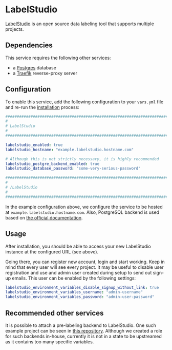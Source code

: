 # LabelStudio

[LabelStudio](https://labelstud.io/) is an open source data labeling tool that supports multiple projects.

## Dependencies

This service requires the following other services:

- a [Postgres](postgres.md) database
- a [Traefik](traefik.md) reverse-proxy server


## Configuration

To enable this service, add the following configuration to your `vars.yml` file and re-run the [installation](../installing.md) process:

```yaml
########################################################################
#                                                                      #
# LabelStudio                                                          #
#                                                                      #
########################################################################

labelstudio_enabled: true
labelstudio_hostname: "example.labelstudio.hostname.com"

# Although this is not strictly necessary, it is highly recommended
labelstudio_postgre_backend_enabled: true
labelstudio_database_password: "some-very-serious-password"

########################################################################
#                                                                      #
# /LabelStudio                                                         #
#                                                                      #
########################################################################
```

In the example configuration above, we configure the service to be hosted at `example.labelstudio.hostname.com`.
Also, PostgreSQL backend is used based on [the official documentation](https://labelstud.io/guide/storedata#PostgreSQL-database).

## Usage

After installation, you should be able to access your new LabelStudio instance at the configured URL (see above).

Going there, you can register new account, login and start working.
Keep in mind that every user will see every project.
It may be useful to disable user registration and use and admin user created during setup to send out sign-up emails.
This user can be enabled by the following settings:

```yml
labelstudio_environment_variables_disable_signup_without_link: true
labelstudio_environment_variables_username: "admin-username"
labelstudio_environment_variables_password: "admin-user-password"
```


## Recommended other services

It is possible to attach a pre-labeling backend to LabelStudio.
One such example project can be seen in [this repository](https://github.com/seblful/label-studio-yolo-backend).
Although we created a role for such backends in-house, currently it is not in a state to be upstreamed as it contains too many specific variables.
